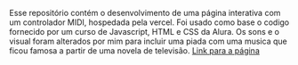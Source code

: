 Esse repositório contém o desenvolvimento de uma página interativa com um controlador MIDI, hospedada pela vercel. Foi usado como base o codigo fornecido por um curso de Javascript, HTML e CSS da Alura.
Os sons e o visual foram alterados por mim para incluir uma piada com uma musica que ficou famosa a partir de uma novela de televisão.
[Link para a página](fuefuon.vercel.app)
